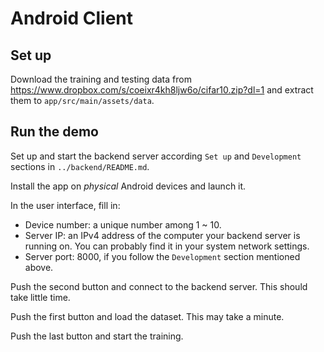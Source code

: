 # Android Client

## Set up

Download the training and testing data from <https://www.dropbox.com/s/coeixr4kh8ljw6o/cifar10.zip?dl=1> and extract them to `app/src/main/assets/data`.

## Run the demo

Set up and start the backend server according `Set up` and `Development` sections in `../backend/README.md`.

Install the app on *physical* Android devices and launch it.

In the user interface, fill in:

- Device number: a unique number among 1 ~ 10.
- Server IP: an IPv4 address of the computer your backend server is running on. You can probably find it in your system network settings.
- Server port: 8000, if you follow the `Development` section mentioned above.

Push the second button and connect to the backend server. This should take little time.

Push the first button and load the dataset. This may take a minute.

Push the last button and start the training.
